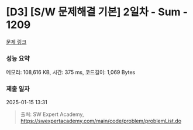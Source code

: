 # [D3] [S/W 문제해결 기본] 2일차 - Sum - 1209 

[문제 링크](https://swexpertacademy.com/main/code/problem/problemDetail.do?contestProbId=AV13_BWKACUCFAYh) 

### 성능 요약

메모리: 108,616 KB, 시간: 375 ms, 코드길이: 1,069 Bytes

### 제출 일자

2025-01-15 13:31



> 출처: SW Expert Academy, https://swexpertacademy.com/main/code/problem/problemList.do